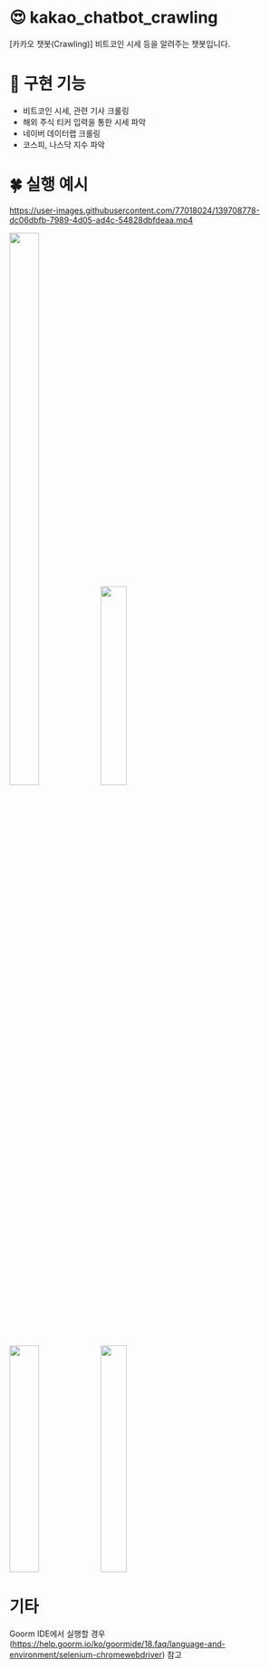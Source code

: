 # 😍 kakao_chatbot_crawling
[카카오 챗봇(Crawling)] 비트코인 시세 등을 알려주는 챗봇입니다.


# 💪 구현 기능
- 비트코인 시세, 관련 기사 크롤링
- 해외 주식 티커 입력을 통한 시세 파악
- 네이버 데이터랩 크롤링
- 코스피, 나스닥 지수 파악


# 🍀 실행 예시

https://user-images.githubusercontent.com/77018024/139708778-dc06dbfb-7989-4d05-ad4c-54828dbfdeaa.mp4

<img src="https://images.velog.io/images/bty5596/post/3b091622-bb21-4f68-8b83-c8c605162090/image.png" width="32%" height="50%"><img src="https://images.velog.io/images/bty5596/post/0cabb56d-7806-4540-8b10-165558386ff6/asdf.PNG" width="30%" height="30%"> 

<img src="https://images.velog.io/images/bty5596/post/70a0e269-3e88-4012-806e-2be6bfa85ce0/image.png" width="32%" height=400><img src="https://images.velog.io/images/bty5596/post/9c75f92b-2891-4be3-9b0d-b05c8e937064/image.png" width="30%" height=400>

# 기타
Goorm IDE에서 실행할 경우<br>
(https://help.goorm.io/ko/goormide/18.faq/language-and-environment/selenium-chromewebdriver) 참고
